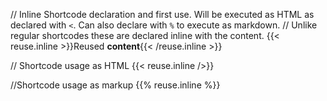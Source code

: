 // Inline Shortcode declaration and first use. Will be executed as HTML as declared with `<`. Can also declare with `%` to execute as markdown.
// Unlike regular shortcodes these are declared inline with the content.
{{< reuse.inline >}}Reused **content**{{< /reuse.inline >}}

// Shortcode usage as HTML
{{< reuse.inline />}}

//Shortcode usage as markup
{{% reuse.inline %}}
